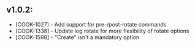 ## v1.0.2:

* [COOK-1027] - Add support for pre-/post-rotate commands
* [COOK-1338] - Update log rotate for more flexibility of rotate options
* [COOK-1598] - "Create" isn't a mandatory option
